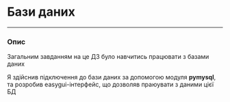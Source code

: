 # Бази даних
____
### Опис
Загальним завданням на це ДЗ було навчитись працювати з базами даних

Я здійснив підключення до бази даних за допомогою модуля **pymysql**, та розробив easygui-інтерфейс, що дозволяв праюувати з даними цієї БД
